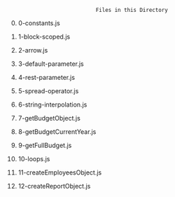 								Files in this Directory

0) 0-constants.js

1) 1-block-scoped.js

2) 2-arrow.js

3) 3-default-parameter.js

4) 4-rest-parameter.js

5) 5-spread-operator.js

6) 6-string-interpolation.js

7) 7-getBudgetObject.js

8) 8-getBudgetCurrentYear.js 

9) 9-getFullBudget.js

10) 10-loops.js

11) 11-createEmployeesObject.js

12) 12-createReportObject.js
